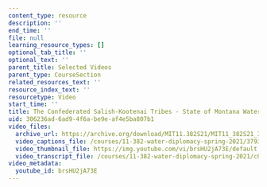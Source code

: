 ```yaml
---
content_type: resource
description: ''
end_time: ''
file: null
learning_resource_types: []
optional_tab_title: ''
optional_text: ''
parent_title: Selected Videos
parent_type: CourseSection
related_resources_text: ''
resource_index_text: ''
resourcetype: Video
start_time: ''
title: The Confederated Salish-Kootenai Tribes - State of Montana Water Compact
uid: 306236ad-6ad9-4f6a-be9e-af4e5ba807b1
video_files:
  archive_url: https://archive.org/download/MIT11.382S21/MIT11_382S21_3-salish-kootenai_300k.mp4
  video_captions_file: /courses/11-382-water-diplomacy-spring-2021/3793c9b80d7f5b3792545b850fc74c42_brsHU2jA73E.vtt
  video_thumbnail_file: https://img.youtube.com/vi/brsHU2jA73E/default.jpg
  video_transcript_file: /courses/11-382-water-diplomacy-spring-2021/c00ebdecd5d146ba3706938c73c72292_brsHU2jA73E.pdf
video_metadata:
  youtube_id: brsHU2jA73E
---
```

